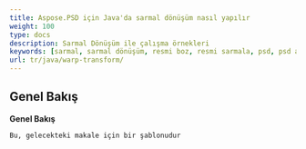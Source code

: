 ```yaml
---
title: Aspose.PSD için Java'da sarmal dönüşüm nasıl yapılır
weight: 100
type: docs
description: Sarmal Dönüşüm ile çalışma örnekleri
keywords: [sarmal, sarmal dönüşüm, resmi boz, resmi sarmala, psd, psd api, java, kod örneği]
url: tr/java/warp-transform/
---
```


## **Genel Bakış**

**Genel Bakış**
	
	Bu, gelecekteki makale için bir şablonudur
